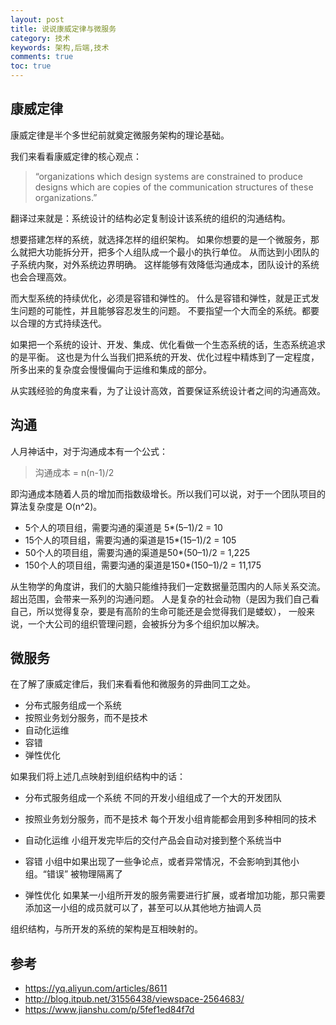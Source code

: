 ```yaml
---
layout: post
title: 说说康威定律与微服务
category: 技术
keywords: 架构,后端,技术
comments: true
toc: true
---
```


## 康威定律
康威定律是半个多世纪前就奠定微服务架构的理论基础。

我们来看看康威定律的核心观点：

> “organizations which design systems are constrained to produce designs which are copies of the communication structures of these organizations.”

翻译过来就是：系统设计的结构必定复制设计该系统的组织的沟通结构。

<!--more-->

想要搭建怎样的系统，就选择怎样的组织架构。
如果你想要的是一个微服务，那么就把大功能拆分开，把多个人组队成一个最小的执行单位。
从而达到小团队的子系统内聚，对外系统边界明确。
这样能够有效降低沟通成本，团队设计的系统也会合理高效。

而大型系统的持续优化，必须是容错和弹性的。
什么是容错和弹性，就是正式发生问题的可能性，并且能够容忍发生的问题。
不要指望一个大而全的系统。都要以合理的方式持续迭代。

如果把一个系统的设计、开发、集成、优化看做一个生态系统的话，生态系统追求的是平衡。
这也是为什么当我们把系统的开发、优化过程中精炼到了一定程度，所多出来的复杂度会慢慢偏向于运维和集成的部分。

从实践经验的角度来看，为了让设计高效，首要保证系统设计者之间的沟通高效。

## 沟通
人月神话中，对于沟通成本有一个公式：
> 沟通成本 = n(n-1)/2

即沟通成本随着人员的增加而指数级增长。所以我们可以说，对于一个团队项目的算法复杂度是 O(n^2)。
- 5个人的项目组，需要沟通的渠道是 5*(5–1)/2 = 10
- 15个人的项目组，需要沟通的渠道是15*(15–1)/2 = 105
- 50个人的项目组，需要沟通的渠道是50*(50–1)/2 = 1,225
- 150个人的项目组，需要沟通的渠道是150*(150–1)/2 = 11,175

从生物学的角度讲，我们的大脑只能维持我们一定数据量范围内的人际关系交流。
超出范围，会带来一系列的沟通问题。
人是复杂的社会动物（是因为我们自己看自己，所以觉得复杂，要是有高阶的生命可能还是会觉得我们是蝼蚁），
一般来说，一个大公司的组织管理问题，会被拆分为多个组织加以解决。

## 微服务

在了解了康威定律后，我们来看看他和微服务的异曲同工之处。
- 分布式服务组成一个系统
- 按照业务划分服务，而不是技术
- 自动化运维
- 容错
- 弹性优化

如果我们将上述几点映射到组织结构中的话：

- 分布式服务组成一个系统
    不同的开发小组组成了一个大的开发团队

- 按照业务划分服务，而不是技术
    每个开发小组肯能都会用到多种相同的技术

- 自动化运维
    小组开发完毕后的交付产品会自动对接到整个系统当中

- 容错
    小组中如果出现了一些争论点，或者异常情况，不会影响到其他小组。“错误” 被物理隔离了

- 弹性优化
    如果某一小组所开发的服务需要进行扩展，或者增加功能，那只需要添加这一小组的成员就可以了，甚至可以从其他地方抽调人员

组织结构，与所开发的系统的架构是互相映射的。


## 参考
- https://yq.aliyun.com/articles/8611
- http://blog.itpub.net/31556438/viewspace-2564683/
- https://www.jianshu.com/p/5fef1ed84f7d
